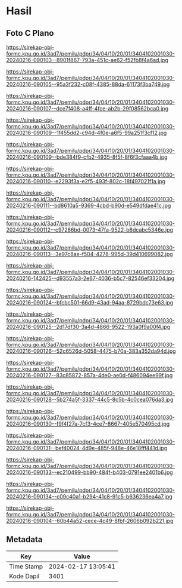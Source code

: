 # Hasil

## Foto C Plano

https://sirekap-obj-formc.kpu.go.id/3ad7/pemilu/pdpr/34/04/10/20/01/3404102001030-20240216-090103--8901f867-793a-451c-ae62-f52fb8f4a6ad.jpg

https://sirekap-obj-formc.kpu.go.id/3ad7/pemilu/pdpr/34/04/10/20/01/3404102001030-20240216-090105--95a3f232-c08f-4385-88da-61173f3ba749.jpg

https://sirekap-obj-formc.kpu.go.id/3ad7/pemilu/pdpr/34/04/10/20/01/3404102001030-20240216-090107--dce7f408-a4ff-4fce-ab2b-29f08562bca0.jpg

https://sirekap-obj-formc.kpu.go.id/3ad7/pemilu/pdpr/34/04/10/20/01/3404102001030-20240216-090109--1f455dd2-c94d-4f0e-a6f5-99a251f3cf12.jpg

https://sirekap-obj-formc.kpu.go.id/3ad7/pemilu/pdpr/34/04/10/20/01/3404102001030-20240216-090109--bde384f9-cfb2-4935-8f5f-8f6f3cfaaa4b.jpg

https://sirekap-obj-formc.kpu.go.id/3ad7/pemilu/pdpr/34/04/10/20/01/3404102001030-20240216-090110--e2293f3a-e2f5-493f-802c-18f497021f1a.jpg

https://sirekap-obj-formc.kpu.go.id/3ad7/pemilu/pdpr/34/04/10/20/01/3404102001030-20240216-090111--bd8610a5-9369-4cbd-b90d-e549dfdae41c.jpg

https://sirekap-obj-formc.kpu.go.id/3ad7/pemilu/pdpr/34/04/10/20/01/3404102001030-20240216-090112--c97266bd-0073-47fa-9522-b8dcabc5346e.jpg

https://sirekap-obj-formc.kpu.go.id/3ad7/pemilu/pdpr/34/04/10/20/01/3404102001030-20240216-090113--3e97c8ae-f504-4278-995d-39d410699082.jpg

https://sirekap-obj-formc.kpu.go.id/3ad7/pemilu/pdpr/34/04/10/20/01/3404102001030-20240216-142425--d93557a3-2e67-4036-b5c7-82546ef33204.jpg

https://sirekap-obj-formc.kpu.go.id/3ad7/pemilu/pdpr/34/04/10/20/01/3404102001030-20240216-090124--bfcbc501-66d9-43ad-94aa-8729bdc73e63.jpg

https://sirekap-obj-formc.kpu.go.id/3ad7/pemilu/pdpr/34/04/10/20/01/3404102001030-20240216-090125--2d17df30-3a4d-4866-9522-193a0f9a00f4.jpg

https://sirekap-obj-formc.kpu.go.id/3ad7/pemilu/pdpr/34/04/10/20/01/3404102001030-20240216-090126--52c6526d-5058-4475-b70a-383a352da94d.jpg

https://sirekap-obj-formc.kpu.go.id/3ad7/pemilu/pdpr/34/04/10/20/01/3404102001030-20240216-090127--83c85872-857a-4de0-ae0d-f486094ee99f.jpg

https://sirekap-obj-formc.kpu.go.id/3ad7/pemilu/pdpr/34/04/10/20/01/3404102001030-20240216-090128--5b274a5f-3337-44c5-8c5b-4c0cea076da3.jpg

https://sirekap-obj-formc.kpu.go.id/3ad7/pemilu/pdpr/34/04/10/20/01/3404102001030-20240216-090130--f9f4f27a-7cf3-4ce7-8667-405e570495cd.jpg

https://sirekap-obj-formc.kpu.go.id/3ad7/pemilu/pdpr/34/04/10/20/01/3404102001030-20240216-090131--bef40024-4d9e-485f-948e-46e18fff441d.jpg

https://sirekap-obj-formc.kpu.go.id/3ad7/pemilu/pdpr/34/04/10/20/01/3404102001030-20240216-090133--ec210499-bb90-484f-b403-0791ee2401b6.jpg

https://sirekap-obj-formc.kpu.go.id/3ad7/pemilu/pdpr/34/04/10/20/01/3404102001030-20240216-090134--c09c40a1-b294-41c8-91c5-b636236ea4a7.jpg

https://sirekap-obj-formc.kpu.go.id/3ad7/pemilu/pdpr/34/04/10/20/01/3404102001030-20240216-090104--60b44a52-cece-4c49-8fbf-2606b092b221.jpg


## Metadata

| Key        | Value               |
| ---------- | ------------------- |
| Time Stamp | 2024-02-17 13:05:41 |
| Kode Dapil | 3401                |



